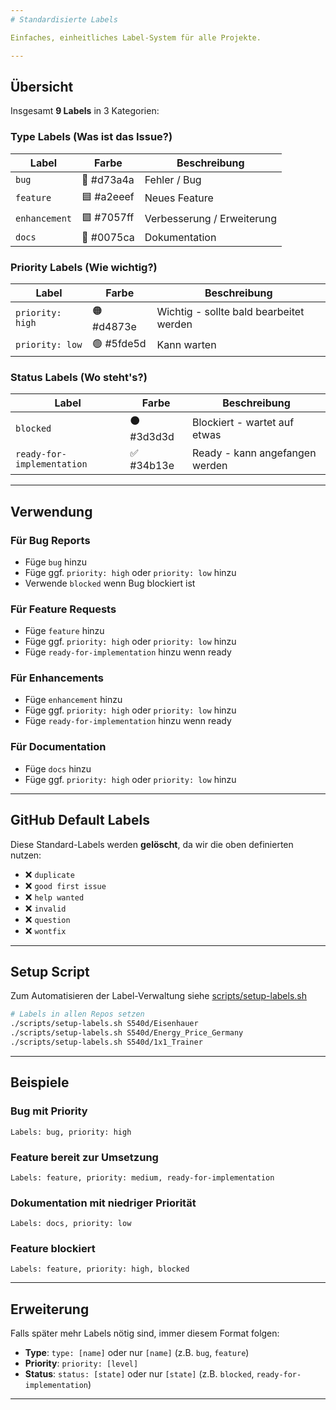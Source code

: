 ```yaml
---
# Standardisierte Labels

Einfaches, einheitliches Label-System für alle Projekte.

---
```


## Übersicht

Insgesamt **9 Labels** in 3 Kategorien:

### Type Labels (Was ist das Issue?)

| Label | Farbe | Beschreibung |
|-------|-------|-------------|
| `bug` | 🔴 #d73a4a | Fehler / Bug |
| `feature` | 🟦 #a2eeef | Neues Feature |
| `enhancement` | 🟪 #7057ff | Verbesserung / Erweiterung |
| `docs` | 🔵 #0075ca | Dokumentation |

### Priority Labels (Wie wichtig?)

| Label | Farbe | Beschreibung |
|-------|-------|-------------|
| `priority: high` | 🟠 #d4873e | Wichtig - sollte bald bearbeitet werden |
| `priority: low` | 🟢 #5fde5d | Kann warten |

### Status Labels (Wo steht's?)

| Label | Farbe | Beschreibung |
|-------|-------|-------------|
| `blocked` | ⚫ #3d3d3d | Blockiert - wartet auf etwas |
| `ready-for-implementation` | ✅ #34b13e | Ready - kann angefangen werden |

---

## Verwendung

### Für Bug Reports
- Füge `bug` hinzu
- Füge ggf. `priority: high` oder `priority: low` hinzu
- Verwende `blocked` wenn Bug blockiert ist

### Für Feature Requests
- Füge `feature` hinzu
- Füge ggf. `priority: high` oder `priority: low` hinzu
- Füge `ready-for-implementation` hinzu wenn ready

### Für Enhancements
- Füge `enhancement` hinzu
- Füge ggf. `priority: high` oder `priority: low` hinzu
- Füge `ready-for-implementation` hinzu wenn ready

### Für Documentation
- Füge `docs` hinzu
- Füge ggf. `priority: high` oder `priority: low` hinzu

---

## GitHub Default Labels

Diese Standard-Labels werden **gelöscht**, da wir die oben definierten nutzen:

- ❌ `duplicate`
- ❌ `good first issue`
- ❌ `help wanted`
- ❌ `invalid`
- ❌ `question`
- ❌ `wontfix`

---

## Setup Script

Zum Automatisieren der Label-Verwaltung siehe [scripts/setup-labels.sh](scripts/setup-labels.sh)

```bash
# Labels in allen Repos setzen
./scripts/setup-labels.sh S540d/Eisenhauer
./scripts/setup-labels.sh S540d/Energy_Price_Germany
./scripts/setup-labels.sh S540d/1x1_Trainer
```

---

## Beispiele

### Bug mit Priority
```
Labels: bug, priority: high
```

### Feature bereit zur Umsetzung
```
Labels: feature, priority: medium, ready-for-implementation
```

### Dokumentation mit niedriger Priorität
```
Labels: docs, priority: low
```

### Feature blockiert
```
Labels: feature, priority: high, blocked
```

---

## Erweiterung

Falls später mehr Labels nötig sind, immer diesem Format folgen:
- **Type**: `type: [name]` oder nur `[name]` (z.B. `bug`, `feature`)
- **Priority**: `priority: [level]`
- **Status**: `status: [state]` oder nur `[state]` (z.B. `blocked`, `ready-for-implementation`)

---
